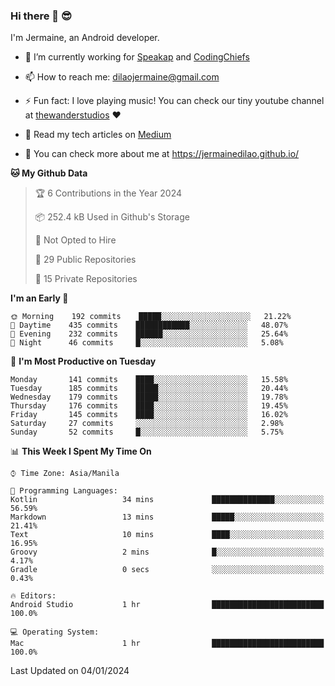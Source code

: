 ### Hi there 👋 😎
I'm Jermaine, an Android developer.

- 🔭 I’m currently working for [Speakap](https://www.speakap.com/) and [CodingChiefs](https://codingchiefs.com/en/)

- 📫 How to reach me: dilaojermaine@gmail.com

- ⚡ Fun fact: I love playing music! You can check our tiny youtube channel at [thewanderstudios](https://www.youtube.com/thewanderstudios) ♥️

- 📖 Read my tech articles on [Medium](https://jermainedilao.medium.com/)

- 👀 You can check more about me at https://jermainedilao.github.io/

<!--
**jermainedilao/jermainedilao** is a ✨ _special_ ✨ repository because its `README.md` (this file) appears on your GitHub profile.

Here are some ideas to get you started:

- 🔭 I’m currently working on ...
- 🌱 I’m currently learning ...
- 👯 I’m looking to collaborate on ...
- 🤔 I’m looking for help with ...
- 💬 Ask me about ...
- 📫 How to reach me: ...
- 😄 Pronouns: ...
- ⚡ Fun fact: ...
-->

<!--START_SECTION:waka-->
**🐱 My Github Data** 

> 🏆 6 Contributions in the Year 2024
 > 
> 📦 252.4 kB Used in Github's Storage 
 > 
> 🚫 Not Opted to Hire
 > 
> 📜 29 Public Repositories 
 > 
> 🔑 15 Private Repositories  
 > 
**I'm an Early 🐤** 

```text
🌞 Morning    192 commits    █████░░░░░░░░░░░░░░░░░░░░   21.22% 
🌆 Daytime    435 commits    ████████████░░░░░░░░░░░░░   48.07% 
🌃 Evening    232 commits    ██████░░░░░░░░░░░░░░░░░░░   25.64% 
🌙 Night      46 commits     █░░░░░░░░░░░░░░░░░░░░░░░░   5.08%

```
📅 **I'm Most Productive on Tuesday** 

```text
Monday       141 commits    ████░░░░░░░░░░░░░░░░░░░░░   15.58% 
Tuesday      185 commits    █████░░░░░░░░░░░░░░░░░░░░   20.44% 
Wednesday    179 commits    █████░░░░░░░░░░░░░░░░░░░░   19.78% 
Thursday     176 commits    ████░░░░░░░░░░░░░░░░░░░░░   19.45% 
Friday       145 commits    ████░░░░░░░░░░░░░░░░░░░░░   16.02% 
Saturday     27 commits     ░░░░░░░░░░░░░░░░░░░░░░░░░   2.98% 
Sunday       52 commits     █░░░░░░░░░░░░░░░░░░░░░░░░   5.75%

```


📊 **This Week I Spent My Time On** 

```text
⌚︎ Time Zone: Asia/Manila

💬 Programming Languages: 
Kotlin                   34 mins             ██████████████░░░░░░░░░░░   56.59% 
Markdown                 13 mins             █████░░░░░░░░░░░░░░░░░░░░   21.41% 
Text                     10 mins             ████░░░░░░░░░░░░░░░░░░░░░   16.95% 
Groovy                   2 mins              █░░░░░░░░░░░░░░░░░░░░░░░░   4.17% 
Gradle                   0 secs              ░░░░░░░░░░░░░░░░░░░░░░░░░   0.43%

🔥 Editors: 
Android Studio           1 hr                █████████████████████████   100.0%

💻 Operating System: 
Mac                      1 hr                █████████████████████████   100.0%

```


 Last Updated on 04/01/2024
<!--END_SECTION:waka-->
